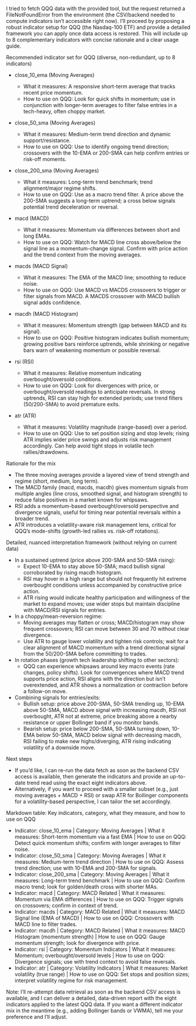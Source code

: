 I tried to fetch QQQ data with the provided tool, but the request returned a FileNotFoundError from the environment (the CSV/backend needed to compute indicators isn’t accessible right now). I’ll proceed by proposing a robust indicator setup for QQQ (the Nasdaq-100 ETF) and provide a detailed framework you can apply once data access is restored. This will include up to 8 complementary indicators with concise rationale and a clear usage guide.

Recommended indicator set for QQQ (diverse, non-redundant, up to 8 indicators)
- close_10_ema (Moving Averages)
  - What it measures: A responsive short-term average that tracks recent price momentum.
  - How to use on QQQ: Look for quick shifts in momentum; use in conjunction with longer-term averages to filter false entries in a tech-heavy, often choppy market.

- close_50_sma (Moving Averages)
  - What it measures: Medium-term trend direction and dynamic support/resistance.
  - How to use on QQQ: Use to identify ongoing trend direction; crossovers with the 10-EMA or 200-SMA can help confirm entries or risk-off moments.

- close_200_sma (Moving Averages)
  - What it measures: Long-term trend benchmark; trend alignment/major regime shifts.
  - How to use on QQQ: Use as a macro trend filter. A price above the 200-SMA suggests a long-term uptrend; a cross below signals potential trend deceleration or reversal.

- macd (MACD)
  - What it measures: Momentum via differences between short and long EMAs.
  - How to use on QQQ: Watch for MACD line cross above/below the signal line as a momentum-change signal. Confirm with price action and the trend context from the moving averages.

- macds (MACD Signal)
  - What it measures: The EMA of the MACD line; smoothing to reduce noise.
  - How to use on QQQ: Use MACD vs MACDS crossovers to trigger or filter signals from MACD. A MACDS crossover with MACD bullish signal adds confidence.

- macdh (MACD Histogram)
  - What it measures: Momentum strength (gap between MACD and its signal).
  - How to use on QQQ: Positive histogram indicates bullish momentum; growing positive bars reinforce uptrends, while shrinking or negative bars warn of weakening momentum or possible reversal.

- rsi (RSI)
  - What it measures: Relative momentum indicating overbought/oversold conditions.
  - How to use on QQQ: Look for divergences with price, or overbought/oversold readings to anticipate reversals. In strong uptrends, RSI can stay high for extended periods; use trend filters (50/200-SMA) to avoid premature exits.

- atr (ATR)
  - What it measures: Volatility magnitude (range-based) over a period.
  - How to use on QQQ: Use to set position sizing and stop levels; rising ATR implies wider price swings and adjusts risk management accordingly. Can help avoid tight stops in volatile tech rallies/drawdowns.

Rationale for the mix
- The three moving averages provide a layered view of trend strength and regime (short, medium, long term).
- The MACD family (macd, macds, macdh) gives momentum signals from multiple angles (line cross, smoothed signal, and histogram strength) to reduce false positives in a market known for whipsaws.
- RSI adds a momentum-based overbought/oversold perspective and divergence signals, useful for timing near potential reversals within a broader trend.
- ATR introduces a volatility-aware risk management lens, critical for QQQ’s mode-shifts (growth-led rallies vs. risk-off rotations).

Detailed, nuanced interpretation framework (without relying on current data)
- In a sustained uptrend (price above 200-SMA and 50-SMA rising):
  - Expect 10-EMA to stay above 50-SMA; macd bullish signal corroborated by rising macdh histogram.
  - RSI may hover in a high range but should not frequently hit extreme overbought conditions unless accompanied by constructive price action.
  - ATR rising would indicate healthy participation and willingness of the market to expand moves; use wider stops but maintain discipline with MACD/RSI signals for entries.
- In a choppy/mean-reversion regime:
  - Moving averages may flatten or cross; MACD/histogram may show frequent crossovers; RSI can move between 30 and 70 without clear divergence.
  - Use ATR to gauge lower volatility and tighten risk controls; wait for a clear alignment of MACD momentum with a trend directional signal from the 50/200-SMA before committing to trades.
- In rotation phases (growth tech leadership shifting to other sectors):
  - QQQ can experience whipsaws around key macro events (rate changes, policy shifts). Look for convergences where MACD trend supports price action, RSI aligns with the direction but isn’t overextended, and ATR shows a normalization or contraction before a follow-on move.
- Combining signals for entries/exits:
  - Bullish setup: price above 200-SMA, 50-SMA trending up, 10-EMA above 50-SMA, MACD above signal with increasing macdh, RSI not overbought, ATR not at extreme, price breaking above a nearby resistance or upper Bollinger band if you monitor bands.
  - Bearish setup: price below 200-SMA, 50-SMA turning down, 10-EMA below 50-SMA, MACD below signal with decreasing macdh, RSI failing to make new highs/diverging, ATR rising indicating volatility of a downside move.

Next steps
- If you’d like, I can re-run the data fetch as soon as the backend CSV access is available, then generate the indicators and provide an up-to-date trend read using the exact eight indicators above.
- Alternatively, if you want to proceed with a smaller subset (e.g., just moving averages + MACD + RSI) or swap ATR for Bollinger components for a volatility-based perspective, I can tailor the set accordingly.

Markdown table: Key indicators, category, what they measure, and how to use on QQQ
- Indicator: close_10_ema | Category: Moving Averages | What it measures: Short-term momentum via a fast EMA | How to use on QQQ: Detect quick momentum shifts; confirm with longer averages to filter noise.
- Indicator: close_50_sma | Category: Moving Averages | What it measures: Medium-term trend direction | How to use on QQQ: Assess trend direction; use with 10-EMA and 200-SMA for signals.
- Indicator: close_200_sma | Category: Moving Averages | What it measures: Long-term trend benchmark | How to use on QQQ: Confirm macro trend; look for golden/death cross with shorter MAs.
- Indicator: macd | Category: MACD Related | What it measures: Momentum via EMA differences | How to use on QQQ: Trigger signals on crossovers; confirm in context of trend.
- Indicator: macds | Category: MACD Related | What it measures: MACD Signal line (EMA of MACD) | How to use on QQQ: Crossovers with MACD line to filter trades.
- Indicator: macdh | Category: MACD Related | What it measures: MACD Histogram (momentum strength) | How to use on QQQ: Gauge momentum strength; look for divergence with price.
- Indicator: rsi | Category: Momentum Indicators | What it measures: Momentum; overbought/oversold levels | How to use on QQQ: Divergence signals; use with trend context to avoid false reversals.
- Indicator: atr | Category: Volatility Indicators | What it measures: Market volatility (true range) | How to use on QQQ: Set stops and position sizes; interpret volatility regime for risk management.

Note: I’ll re-attempt data retrieval as soon as the backend CSV access is available, and I can deliver a detailed, data-driven report with the eight indicators applied to the latest QQQ data. If you want a different indicator mix in the meantime (e.g., adding Bollinger bands or VWMA), tell me your preference and I’ll adjust.